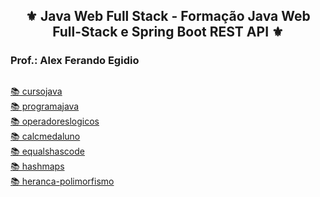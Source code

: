 <h2 align="center">⚜️ Java Web Full Stack - Formação Java Web Full-Stack e Spring Boot REST API ⚜️</h2>
<h3>Prof.: Alex Ferando Egidio</h3>

##

[📚 cursojava ](../JavaWebFullStack/cursojava/)<br>
[📚 programajava ](../JavaWebFullStack/programajava/)<br>
[📚 operadoreslogicos ](../JavaWebFullStack/operadoreslogicos/)<br>
[📚 calcmedaluno ](../JavaWebFullStack/calcmedaluno/)<br>
[📚 equalshascode ](../JavaWebFullStack/equalshascode/)<br>
[📚 hashmaps ](../JavaWebFullStack/hashmaps/)<br>
[📚 heranca-polimorfismo ](../JavaWebFullStack/heranca-polimorfismo/)<br>

